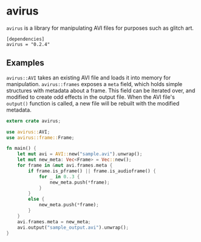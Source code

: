 # avirus

`avirus` is a library for manipulating AVI files for purposes such as glitch art.

```toml,ignore
[dependencies]
avirus = "0.2.4"
```

## Examples

`avirus::AVI` takes an existing AVI file and loads it into memory for manipulation. `avirus::frames` exposes a `meta` field, which holds simple structures with metadata about a frame. This field can be iterated over, and modified to create odd effects in the output file. When the AVI file's `output()` function is called, a new file will be rebuilt with the modified metadata.

```rust
extern crate avirus;

use avirus::AVI;
use avirus::frame::Frame;

fn main() {
    let mut avi = AVI::new("sample.avi").unwrap();
    let mut new_meta: Vec<Frame> = Vec::new();
    for frame in &mut avi.frames.meta {
        if frame.is_pframe() || frame.is_audioframe() {
            for _ in 0..3 {
                new_meta.push(*frame);
            }
        }
        else {
            new_meta.push(*frame);
        }
    }
    avi.frames.meta = new_meta;
    avi.output("sample_output.avi").unwrap();
}
```
